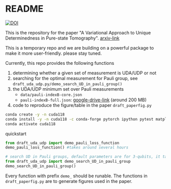 # README

[![DOI](https://zenodo.org/badge/DOI/10.5281/zenodo.7995116.svg)](https://doi.org/10.5281/zenodo.7995116)

This is the repository for the paper "A Variational Approach to Unique Determinedness in Pure-state Tomography". [arxiv-link](https://arxiv.org/abs/2305.10811)

This is a temporary repo and we are building on a powerful package to make it more user-friendly. please stay tuned.

Currently, this repo provides the following functions

1. determining whether a given set of measurement is UDA/UDP or not
2. searching for the optimal measurement for Pauli group, see `draft_uda_udp.py/demo_search_UD_in_pauli_group()`
3. the UDA/UDP minimum set over Pauli measurements
   * `data/pauli-indexB-core.json`
   * `pauli-indexB-full.json`: [google-drive-link](https://drive.google.com/file/d/138XlVUSgOYXh7VqENPgRgsH9UcilVMob/view?usp=sharing) (around 200 MB)
4. code to reproduce the figure/table in the paper `draft_paperfig.py`

```bash
conda create -y -n cuda118
conda install -y -n cuda118 -c conda-forge pytorch ipython pytest matplotlib scipy tqdm cvxpy
conda activate cuda118
```

quickstart

```Python
from draft_uda_udp import demo_pauli_loss_function
demo_pauli_loss_function() #takes around several hours
```

```Python
# search UD in Pauli groups, default parameters are for 3-qubits, it takes several minutes for one cpu core to run one search
from draft_uda_udp import demo_search_UD_in_pauli_group
demo_search_UD_in_pauli_group()
```

Every function with prefix `demo_` should be runable. The functions in `draft_paperfig.py` are to generate figures used in the paper.
